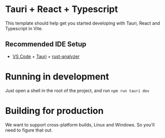 # Tauri + React + Typescript

This template should help get you started developing with Tauri, React and Typescript in Vite.

## Recommended IDE Setup

- [VS Code](https://code.visualstudio.com/) + [Tauri](https://marketplace.visualstudio.com/items?itemName=tauri-apps.tauri-vscode) + [rust-analyzer](https://marketplace.visualstudio.com/items?itemName=rust-lang.rust-analyzer)

# Running in development

Just open a shell in the root of the project, and run `npm run tauri dev`

# Building for production

We want to support cross-platform builds, Linux and Windows. So you'll need to figure that out.